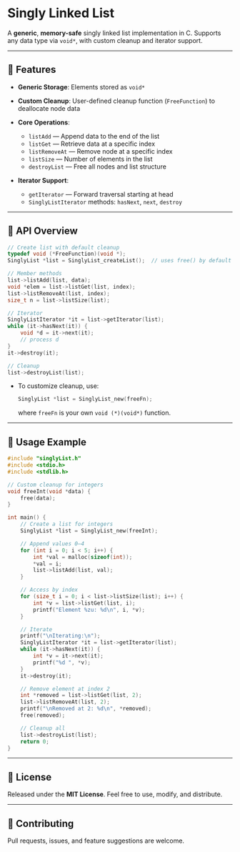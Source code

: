 # Singly Linked List

A **generic**, **memory-safe** singly linked list implementation in C. Supports any data type via `void*`, with custom cleanup and iterator support.

---

## 🔧 Features

* **Generic Storage**: Elements stored as `void*`
* **Custom Cleanup**: User-defined cleanup function (`FreeFunction`) to deallocate node data
* **Core Operations**:

  * `listAdd`      — Append data to the end of the list
  * `listGet`      — Retrieve data at a specific index
  * `listRemoveAt` — Remove node at a specific index
  * `listSize`     — Number of elements in the list
  * `destroyList`  — Free all nodes and list structure
* **Iterator Support**:

  * `getIterator` — Forward traversal starting at head
  * `SinglyListIterator` methods: `hasNext`, `next`, `destroy`

---

## 📁 API Overview

```c
// Create list with default cleanup
typedef void (*FreeFunction)(void *);
SinglyList *list = SinglyList_createList();  // uses free() by default

// Member methods
list->listAdd(list, data);
void *elem = list->listGet(list, index);
list->listRemoveAt(list, index);
size_t n = list->listSize(list);

// Iterator
SinglyListIterator *it = list->getIterator(list);
while (it->hasNext(it)) {
    void *d = it->next(it);
    // process d
}
it->destroy(it);

// Cleanup
list->destroyList(list);
```

* To customize cleanup, use:

  ```c
  SinglyList *list = SinglyList_new(freeFn);
  ```

  where `freeFn` is your own `void (*)(void*)` function.

---

## 📖 Usage Example

```c
#include "singlyList.h"
#include <stdio.h>
#include <stdlib.h>

// Custom cleanup for integers
void freeInt(void *data) {
    free(data);
}

int main() {
    // Create a list for integers
    SinglyList *list = SinglyList_new(freeInt);

    // Append values 0–4
    for (int i = 0; i < 5; i++) {
        int *val = malloc(sizeof(int));
        *val = i;
        list->listAdd(list, val);
    }

    // Access by index
    for (size_t i = 0; i < list->listSize(list); i++) {
        int *v = list->listGet(list, i);
        printf("Element %zu: %d\n", i, *v);
    }

    // Iterate
    printf("\nIterating:\n");
    SinglyListIterator *it = list->getIterator(list);
    while (it->hasNext(it)) {
        int *v = it->next(it);
        printf("%d ", *v);
    }
    it->destroy(it);

    // Remove element at index 2
    int *removed = list->listGet(list, 2);
    list->listRemoveAt(list, 2);
    printf("\nRemoved at 2: %d\n", *removed);
    free(removed);

    // Cleanup all
    list->destroyList(list);
    return 0;
}
```

---

## 📜 License

Released under the **MIT License**. Feel free to use, modify, and distribute.

---

## 🙌 Contributing

Pull requests, issues, and feature suggestions are welcome.
